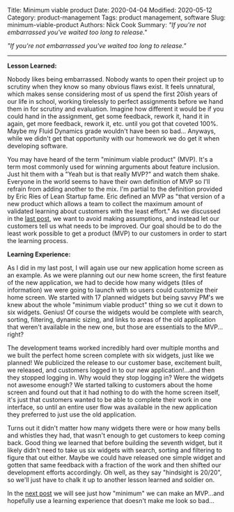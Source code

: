 Title: Minimum viable product
Date: 2020-04-04
Modified: 2020-05-12
Category: product-management
Tags: product management, software
Slug: minimum-viable-product
Authors: Nick Cook
Summary: *"If you're not embarrassed you've waited too long to release."*
<!-- modified: 2020-05-12 -->

*"If you're not embarrassed you've waited too long to release."*

---
**Lesson Learned:**

Nobody likes being embarrassed. Nobody wants to open their project up to scrutiny when they know so many obvious flaws exist. It feels unnatural, which makes sense considering most of us spend the first 20ish years of our life in school, working tirelessly to perfect assignments before we hand them in for scrutiny and evaluation. Imagine how different it would be if you could hand in the assignment, get some feedback, rework it, hand it in again, get more feedback, rework it, etc. until you got that coveted 100%. Maybe my Fluid Dynamics grade wouldn't have been so bad... Anyways, while we didn't get that opportunity with our homework we do get it when developing software.

You may have heard of the term "minimum viable product" (MVP). It's a term most commonly used for winning arguments about feature inclusion. Just hit them with a "Yeah but is that really MVP?" and watch them shake. Everyone in the world seems to have their own definition of MVP so I'll refrain from adding another to the mix. I'm partial to the definition provided by Eric Ries of Lean Startup fame. Eric defined an MVP as "that version of a new product which allows a team to collect the maximum amount of validated learning about customers with the least effort." As we discussed in the [last post](/assumptions), we want to avoid making assumptions, and instead let our customers tell us what needs to be improved. Our goal should be to do the least work possible to get a product (MVP) to our customers in order to start the learning process.

**Learning Experience:**

As I did in my last post, I will again use our new application home screen as an example. As we were planning out our new home screen, the first feature of the new application, we had to decide how many widgets (tiles of information) we were going to launch with so users could customize their home screen. We started with 17 planned widgets but being savvy PM's we knew about the whole "minimum viable product" thing so we cut it down to six widgets. Genius! Of course the widgets would be complete with search, sorting, filtering, dynamic sizing, and links to areas of the old application that weren't available in the new one, but those are essentials to the MVP... right?

The development teams worked incredibly hard over multiple months and we built the perfect home screen complete with six widgets, just like we planned! We publicized the release to our customer base, excitement built, we released, and customers logged in to our new application!...and then they stopped logging in. Why would they stop logging in? Were the widgets not awesome enough? We started talking to customers about the home screen and found out that it had nothing to do with the home screen itself, it's just that customers wanted to be able to complete their work in one interface, so until an entire user flow was available in the new application they preferred to just use the old application.

Turns out it didn't matter how many widgets there were or how many bells and whistles they had, that wasn't enough to get customers to keep coming back. Good thing we learned that before building the seventh widget, but it likely didn't need to take us six widgets with search, sorting and filtering to figure that out either. Maybe we could have released one simple widget and gotten that same feedback with a fraction of the work and then shifted our development efforts accordingly. Oh well, as they say "hindsight is 20/20", so we'll just have to chalk it up to another lesson learned and soldier on.

In the [next post](/build-less-learn-more) we will see just how "minimum" we can make an MVP...and hopefully use a learning experience that doesn't make me look so bad...